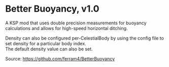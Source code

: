 Better Buoyancy, v1.0
=========================

A KSP mod that uses double precision measurements for buoyancy calculations and allows for high-speed horizontal ditching.

Density can also be configured per-CelestialBody by using the config file to set density for a particular body index.  
The default density value can also be set.

Source: https://github.com/ferram4/BetterBuoyancy